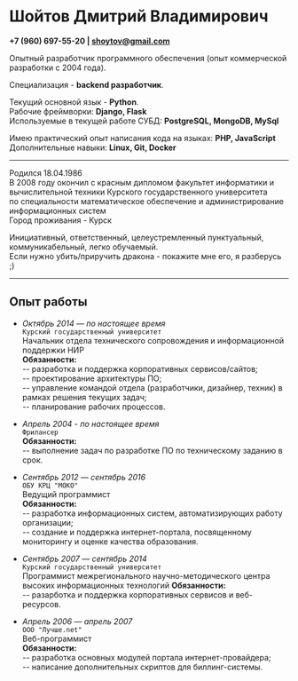 # Шойтов Дмитрий Владимирович
**+7 (960) 697-55-20 | shoytov@gmail.com**

Опытный разработчик программного обеспечения (опыт коммерческой разработки с 2004 года).    

Специализация - **backend разработчик**.

Текущий основной язык - **Python**.    
Рабочие фреймворки: **Django, Flask**    
Используемые в текущей работе СУБД: **PostgreSQL, MongoDB, MySql**    

Имею практический опыт написания кода на языках: **PHP, JavaScript**   
Дополнительные навыки: **Linux, Git, Docker**
____

Родился 18.04.1986   
В 2008 году окончил с красным дипломом факультет информатики и вычислительной техники Курского государственного университета    
по специальности математическое обеспечение и администрирование информационных систем   
Город проживания - Курск   

Инициативный, ответственный, целеустремленный пунктуальный, коммуникабельный, легко обучаемый.   
Если нужно убить/приручить дракона - покажите мне его, я разберусь ;)
____

## Опыт работы
- *Октябрь 2014 — по настоящее время*      
`Курский государственный университет`    
Начальник отдела технического сопровождения и информационной поддержки НИР   
**Обязанности:**   
-- разработка и поддержка корпоративных сервисов/сайтов;   
-- проектирование архитектуры ПО;   
-- управление командой отдела (разработчики, дизайнер, техник) в рамках решения текущих задач;   
-- планирование рабочих процессов.

- *Апрель 2004 - по настоящее время*   
`Фрилансер`   
**Обязанности:**   
-- выполнение задач по разработке ПО по техническому заданию в срок.


- *Сентябрь 2012 — сентябрь 2016*   
`ОБУ КРЦ "МОКО"`   
Ведущий программист   
**Обязанности:**   
-- разработка информационных систем, автоматизирующих работу организации;   
-- создание и поддержка интернет-портала, посвященному мониторингу и оценке качества образования.

- *Сентябрь 2007 — сентябрь 2014*   
`Курский государственный университет`   
Программист межрегионального научно-методического центра высоких информационных технологий
**Обязанности:**   
-- разарботка и поддержка корпоративных сервисов и веб-ресурсов.

- *Апрель 2006 — апрель 2007*   
`ООО "Лучше.net"`   
Веб-программист   
**Обязанности:**   
-- разработка основных модулей портала интернет-провайдера;   
-- написание дополнительных скриптов для биллинг-системы.

